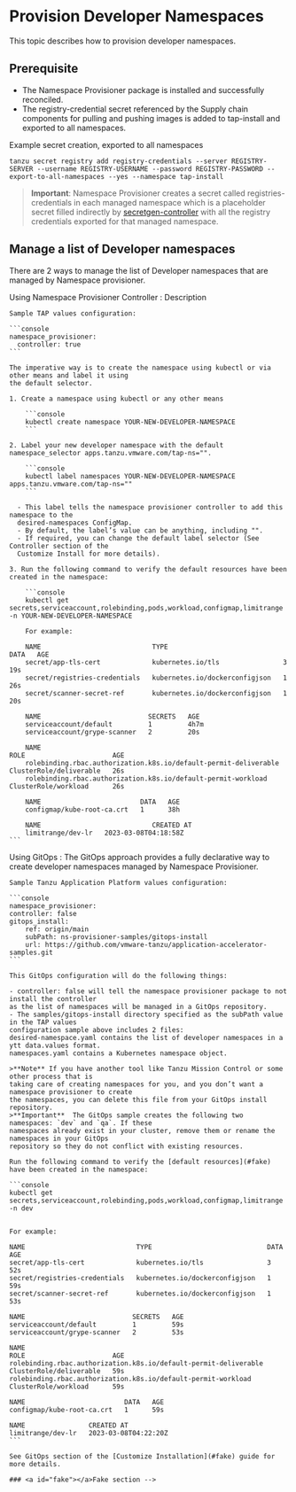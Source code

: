 # Provision Developer Namespaces

This topic describes how to provision developer namespaces.

## Prerequisite

- The Namespace Provisioner package is installed and successfully reconciled.
- The registry-credential secret referenced by the Supply chain components for pulling and pushing
images is added to tap-install and exported to all namespaces.

Example secret creation, exported to all namespaces

```console
tanzu secret registry add registry-credentials --server REGISTRY-SERVER --username REGISTRY-USERNAME --password REGISTRY-PASSWORD --export-to-all-namespaces --yes --namespace tap-install
```

>**Important**: Namespace Provisioner creates a secret called registries-credentials in each managed
namespace which is a placeholder secret filled indirectly by
[secretgen-controller](https://github.com/carvel-dev/secretgen-controller) with all the registry
credentials exported for that managed  namespace.

## Manage a list of Developer namespaces

There are 2 ways to manage the list of Developer namespaces that are managed by Namespace provisioner.

Using Namespace Provisioner Controller
: Description

    Sample TAP values configuration:

    ```console
    namespace_provisioner:
      controller: true
    ```

    The imperative way is to create the namespace using kubectl or via other means and label it using
    the default selector.

    1. Create a namespace using kubectl or any other means

        ```console
        kubectl create namespace YOUR-NEW-DEVELOPER-NAMESPACE
        ```

    2. Label your new developer namespace with the default namespace_selector apps.tanzu.vmware.com/tap-ns="".

        ```console
        kubectl label namespaces YOUR-NEW-DEVELOPER-NAMESPACE apps.tanzu.vmware.com/tap-ns=""
        ```

      - This label tells the namespace provisioner controller to add this namespace to the
      desired-namespaces ConfigMap.
      - By default, the label’s value can be anything, including "".
      - If required, you can change the default label selector (See Controller section of the
      Customize Install for more details).

    3. Run the following command to verify the default resources have been created in the namespace:

        ```console
        kubectl get secrets,serviceaccount,rolebinding,pods,workload,configmap,limitrange -n YOUR-NEW-DEVELOPER-NAMESPACE

        For example:

        NAME                            TYPE                             DATA   AGE
        secret/app-tls-cert             kubernetes.io/tls                3      19s
        secret/registries-credentials   kubernetes.io/dockerconfigjson   1      26s
        secret/scanner-secret-ref       kubernetes.io/dockerconfigjson   1      20s

        NAME                           SECRETS   AGE
        serviceaccount/default         1         4h7m
        serviceaccount/grype-scanner   2         20s

        NAME                                                               ROLE                      AGE
        rolebinding.rbac.authorization.k8s.io/default-permit-deliverable   ClusterRole/deliverable   26s
        rolebinding.rbac.authorization.k8s.io/default-permit-workload      ClusterRole/workload      26s

        NAME                         DATA   AGE
        configmap/kube-root-ca.crt   1      38h

        NAME                            CREATED AT
        limitrange/dev-lr   2023-03-08T04:18:58Z
    ```

Using GitOps
: The GitOps approach provides a fully declarative way to create developer namespaces managed
      by Namespace Provisioner.

    Sample Tanzu Application Platform values configuration:

    ```console
    namespace_provisioner:
    controller: false
    gitops_install:
        ref: origin/main
        subPath: ns-provisioner-samples/gitops-install
        url: https://github.com/vmware-tanzu/application-accelerator-samples.git
    ```

    This GitOps configuration will do the following things:

    - controller: false will tell the namespace provisioner package to not install the controller
    as the list of namespaces will be managed in a GitOps repository.
    - The samples/gitops-install directory specified as the subPath value in the TAP values
    configuration sample above includes 2 files:
    desired-namespace.yaml contains the list of developer namespaces in a ytt data.values format.
    namespaces.yaml contains a Kubernetes namespace object.

    >**Note** If you have another tool like Tanzu Mission Control or some other process that is
    taking care of creating namespaces for you, and you don’t want a namespace provisioner to create
    the namespaces, you can delete this file from your GitOps install repository.
    >**Important**  The GitOps sample creates the following two namespaces: `dev` and `qa`. If these
    namespaces already exist in your cluster, remove them or rename the namespaces in your GitOps
    repository so they do not conflict with existing resources.

    Run the following command to verify the [default resources](#fake) have been created in the namespace:

    ```console
    kubectl get secrets,serviceaccount,rolebinding,pods,workload,configmap,limitrange -n dev


    For example:

    NAME                            TYPE                             DATA   AGE
    secret/app-tls-cert             kubernetes.io/tls                3      52s
    secret/registries-credentials   kubernetes.io/dockerconfigjson   1      59s
    secret/scanner-secret-ref       kubernetes.io/dockerconfigjson   1      53s

    NAME                           SECRETS   AGE
    serviceaccount/default         1         59s
    serviceaccount/grype-scanner   2         53s

    NAME                                                               ROLE                      AGE
    rolebinding.rbac.authorization.k8s.io/default-permit-deliverable   ClusterRole/deliverable   59s
    rolebinding.rbac.authorization.k8s.io/default-permit-workload      ClusterRole/workload      59s

    NAME                         DATA   AGE
    configmap/kube-root-ca.crt   1      59s

    NAME                CREATED AT
    limitrange/dev-lr   2023-03-08T04:22:20Z
    ```

    See GitOps section of the [Customize Installation](#fake) guide for more details.

    ### <a id="fake"></a>Fake section -->